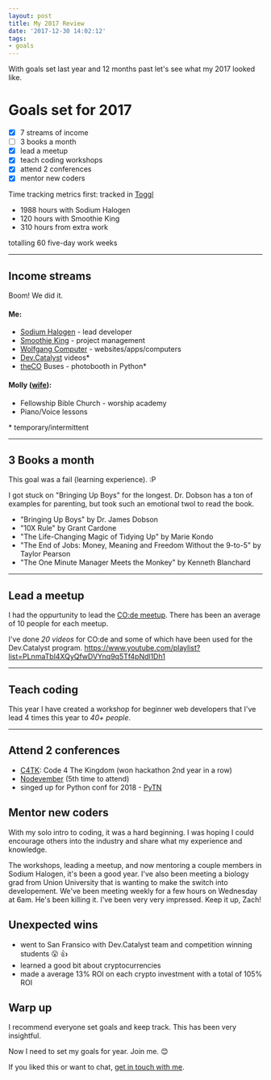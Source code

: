```yaml
---
layout: post
title: My 2017 Review
date: '2017-12-30 14:02:12'
tags:
- goals
---
```


With goals set last year and 12 months past let's see what my 2017 looked like.

# Goals set for 2017

+ [X] 7 streams of income
+ [ ] 3 books a month
+ [X] lead a meetup
+ [X] teach coding workshops
+ [X] attend 2 conferences
+ [X] mentor new coders

Time tracking metrics first:
tracked in [Toggl](https://toggl.com/)

+ 1988 hours with Sodium Halogen
+ 120 hours with Smoothie King
+ 310 hours from extra work

totalling 60 five-day work weeks

-----

## Income streams

Boom! We did it.

#### Me:

+ [Sodium Halogen](http://sodiumhalogen.com) - lead developer
+ [Smoothie King](http://smoothieking.com) - project management
+ [Wolfgang Computer](http://wolfgangcomputer.com) - websites/apps/computers
+ [Dev.Catalyst](https://www.attheco.com/devcatalyst) videos\*
+ [theCO](attheco.com) Buses - photobooth in Python\*

#### Molly ([wife](https://twitter.com/MissMollyAnn)):

+ Fellowship Bible Church - worship academy
+ Piano/Voice lessons

\* temporary/intermittent

-----

## 3 Books a month

This goal was a fail (learning experience). :P

I got stuck on "Bringing Up Boys" for the longest. Dr. Dobson has a ton of examples for parenting, but took such an emotional twol to read the book.

+ "Bringing Up Boys" by Dr. James Dobson
+ "10X Rule" by Grant Cardone
+ "The Life-Changing Magic of Tidying Up" by Marie Kondo
+ "The End of Jobs: Money, Meaning and Freedom Without the 9-to-5" by Taylor Pearson
+ "The One Minute Manager Meets the Monkey" by Kenneth Blanchard

-----

## Lead a meetup

I had the oppurtunity to lead the [CO:de meetup](http://code.attheco.com). There has been an average of 10 people for each meetup.

I've done *20 videos* for CO:de and some of which have been used for the Dev.Catalyst program.
https://www.youtube.com/playlist?list=PLnmaTbl4XQyQfwDVYnq9q5Tf4pNdl1Dh1

-----

## Teach coding

This year I have created a workshop for beginner web developers that I've lead 4 times this year to *40+ people*.

-----

## Attend 2 conferences

+ [C4TK](http://codeforthekingdom.org/): Code 4 The Kingdom (won hackathon 2nd year in a row)
+ [Nodevember](http://nodevember.org/) (5th time to attend)
+ singed up for Python conf for 2018 - [PyTN](https://www.pytennessee.org/)

## Mentor new coders

With my solo intro to coding, it was a hard beginning. I was hoping I could encourage others into the industry and share what my experience and knowledge.

The workshops, leading a meetup, and now mentoring a couple members in Sodium Halogen, it's been a good year. I've also been meeting a biology grad from Union University that is wanting to make the switch into developement. We've been meeting weekly for a few hours on Wednesday at 6am. He's been killing it. I've been very very impressed. Keep it up, Zach!

## Unexpected wins

+ went to San Fransico with Dev.Catalyst team and competition winning students 😮 👍
+ learned a good bit about cryptocurrencies
+ made a average 13% ROI on each crypto investment with a total of 105% ROI

## Warp up

I recommend everyone set goals and keep track. This has been very insightful.

Now I need to set my goals for year. Join me. 😊

If you liked this or want to chat, [get in touch with me](https://twitter.com/Chance_Smith).